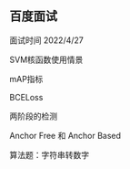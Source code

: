 ## 百度面试

面试时间 2022/4/27

SVM核函数使用情景

mAP指标

BCELoss

两阶段的检测

Anchor Free 和 Anchor Based

算法题：字符串转数字
